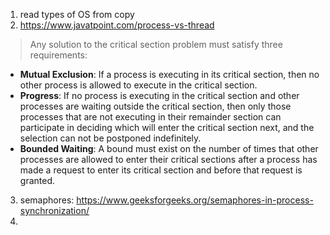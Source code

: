 1. read types of OS from copy
2. https://www.javatpoint.com/process-vs-thread


>  Any solution to the critical section problem must satisfy three requirements:
- ****Mutual Exclusion****: If a process is executing in its critical section, then no other process is allowed to execute in the critical section.
- ****Progress****: If no process is executing in the critical section and other processes are waiting outside the critical section, then only those processes that are not executing in their remainder section can participate in deciding which will enter the critical section next, and the selection can not be postponed indefinitely.
- **Bounded Waiting**: A bound must exist on the number of times that other processes are allowed to enter their critical sections after a process has made a request to enter its critical section and before that request is granted.

3. semaphores: https://www.geeksforgeeks.org/semaphores-in-process-synchronization/
4. 